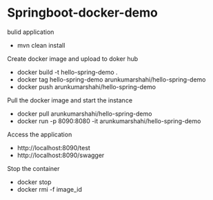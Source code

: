 # Springboot-docker-demo

bulid application 

* mvn clean install

Create docker image and upload to doker hub

* docker build -t hello-spring-demo . 
* docker tag hello-spring-demo arunkumarshahi/hello-spring-demo
* docker push arunkumarshahi/hello-spring-demo

Pull the docker image and start the instance 

* docker pull arunkumarshahi/hello-spring-demo
* docker run -p 8090:8080 -it arunkumarshahi/hello-spring-demo

Access the application 

* http://localhost:8090/test
* http://localhost:8090/swagger

Stop the container 

* docker stop 
* docker rmi -f image_id

